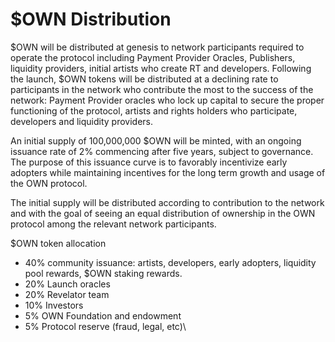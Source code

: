 # $OWN Distribution

$OWN will be distributed at genesis to network participants required to operate the protocol including Payment Provider Oracles, Publishers, liquidity providers, initial artists who create RT and developers. Following the launch, $OWN tokens will be distributed at a declining rate to participants in the network who contribute the most to the success of the network: Payment Provider oracles who lock up capital to secure the proper functioning of the protocol, artists and rights holders who participate, developers and liquidity providers.

An initial supply of 100,000,000 $OWN will be minted, with an ongoing issuance rate of 2% commencing after five years, subject to governance. The purpose of this issuance curve is to favorably incentivize early adopters while maintaining incentives for the long term growth and usage of the OWN protocol.

The initial supply will be distributed according to contribution to the network and with the goal of seeing an equal distribution of ownership in the OWN protocol among the relevant network participants.

$OWN token allocation

* 40% community issuance: artists, developers, early adopters, liquidity pool rewards, $OWN staking rewards.
* 20% Launch oracles
* 20% Revelator team
* 10% Investors
* 5% OWN Foundation and endowment
* 5% Protocol reserve (fraud, legal, etc)\
